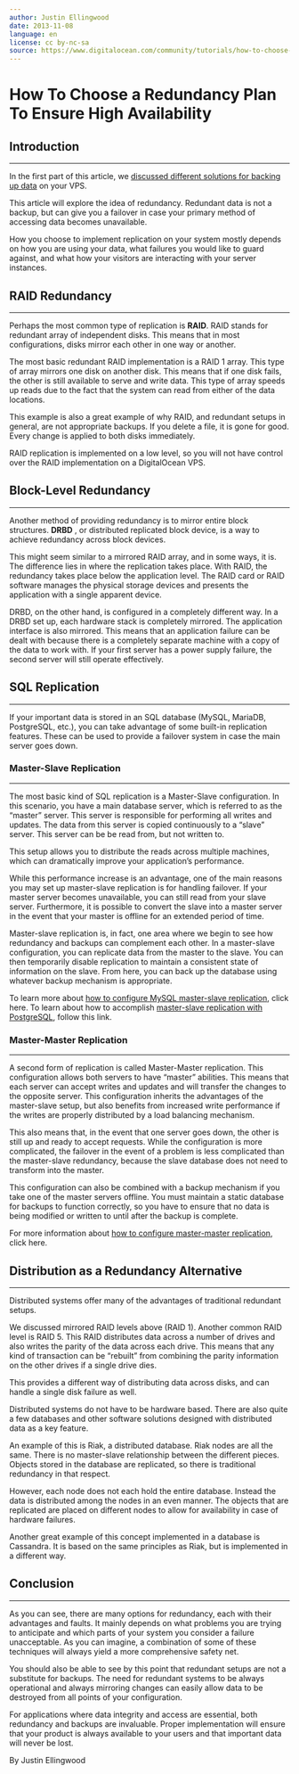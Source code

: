 ```yaml
---
author: Justin Ellingwood
date: 2013-11-08
language: en
license: cc by-nc-sa
source: https://www.digitalocean.com/community/tutorials/how-to-choose-a-redundancy-plan-to-ensure-high-availability
---
```


# How To Choose a Redundancy Plan To Ensure High Availability

## Introduction

* * *

In the first part of this article, we [discussed different solutions for backing up data](https://digitalocean.com/community/articles/how-to-choose-an-effective-backup-strategy-for-your-vps) on your VPS.

This article will explore the idea of redundancy. Redundant data is not a backup, but can give you a failover in case your primary method of accessing data becomes unavailable.

How you choose to implement replication on your system mostly depends on how you are using your data, what failures you would like to guard against, and what how your visitors are interacting with your server instances.

## RAID Redundancy

* * *

Perhaps the most common type of replication is **RAID**. RAID stands for redundant array of independent disks. This means that in most configurations, disks mirror each other in one way or another.

The most basic redundant RAID implementation is a RAID 1 array. This type of array mirrors one disk on another disk. This means that if one disk fails, the other is still available to serve and write data. This type of array speeds up reads due to the fact that the system can read from either of the data locations.

This example is also a great example of why RAID, and redundant setups in general, are not appropriate backups. If you delete a file, it is gone for good. Every change is applied to both disks immediately.

RAID replication is implemented on a low level, so you will not have control over the RAID implementation on a DigitalOcean VPS.

## Block-Level Redundancy

* * *

Another method of providing redundancy is to mirror entire block structures. **DRBD** , or distributed replicated block device, is a way to achieve redundancy across block devices.

This might seem similar to a mirrored RAID array, and in some ways, it is. The difference lies in where the replication takes place. With RAID, the redundancy takes place below the application level. The RAID card or RAID software manages the physical storage devices and presents the application with a single apparent device.

DRBD, on the other hand, is configured in a completely different way. In a DRBD set up, each hardware stack is completely mirrored. The application interface is also mirrored. This means that an application failure can be dealt with because there is a completely separate machine with a copy of the data to work with. If your first server has a power supply failure, the second server will still operate effectively.

## SQL Replication

* * *

If your important data is stored in an SQL database (MySQL, MariaDB, PostgreSQL, etc.), you can take advantage of some built-in replication features. These can be used to provide a failover system in case the main server goes down.

### Master-Slave Replication

* * *

The most basic kind of SQL replication is a Master-Slave configuration. In this scenario, you have a main database server, which is referred to as the “master” server. This server is responsible for performing all writes and updates. The data from this server is copied continuously to a “slave” server. This server can be be read from, but not written to.

This setup allows you to distribute the reads across multiple machines, which can dramatically improve your application’s performance.

While this performance increase is an advantage, one of the main reasons you may set up master-slave replication is for handling failover. If your master server becomes unavailable, you can still read from your slave server. Furthermore, it is possible to convert the slave into a master server in the event that your master is offline for an extended period of time.

Master-slave replication is, in fact, one area where we begin to see how redundancy and backups can complement each other. In a master-slave configuration, you can replicate data from the master to the slave. You can then temporarily disable replication to maintain a consistent state of information on the slave. From here, you can back up the database using whatever backup mechanism is appropriate.

To learn more about [how to configure MySQL master-slave replication](https://www.digitalocean.com/community/articles/how-to-set-up-master-slave-replication-in-mysql), click here. To learn about how to accomplish [master-slave replication with PostgreSQL](https://www.digitalocean.com/community/articles/how-to-set-up-master-slave-replication-on-postgresql-on-an-ubuntu-12-04-vps), follow this link.

### Master-Master Replication

* * *

A second form of replication is called Master-Master replication. This configuration allows both servers to have “master” abilities. This means that each server can accept writes and updates and will transfer the changes to the opposite server. This configuration inherits the advantages of the master-slave setup, but also benefits from increased write performance if the writes are properly distributed by a load balancing mechanism.

This also means that, in the event that one server goes down, the other is still up and ready to accept requests. While the configuration is more complicated, the failover in the event of a problem is less complicated than the master-slave redundancy, because the slave database does not need to transform into the master.

This configuration can also be combined with a backup mechanism if you take one of the master servers offline. You must maintain a static database for backups to function correctly, so you have to ensure that no data is being modified or written to until after the backup is complete.

For more information about [how to configure master-master replication](https://www.digitalocean.com/community/articles/how-to-set-up-mysql-master-master-replication), click here.

## Distribution as a Redundancy Alternative

* * *

Distributed systems offer many of the advantages of traditional redundant setups.

We discussed mirrored RAID levels above (RAID 1). Another common RAID level is RAID 5. This RAID distributes data across a number of drives and also writes the parity of the data across each drive. This means that any kind of transaction can be “rebuilt” from combining the parity information on the other drives if a single drive dies.

This provides a different way of distributing data across disks, and can handle a single disk failure as well.

Distributed systems do not have to be hardware based. There are also quite a few databases and other software solutions designed with distributed data as a key feature.

An example of this is Riak, a distributed database. Riak nodes are all the same. There is no master-slave relationship between the different pieces. Objects stored in the database are replicated, so there is traditional redundancy in that respect.

However, each node does not each hold the entire database. Instead the data is distributed among the nodes in an even manner. The objects that are replicated are placed on different nodes to allow for availability in case of hardware failures.

Another great example of this concept implemented in a database is Cassandra. It is based on the same principles as Riak, but is implemented in a different way.

## Conclusion

* * *

As you can see, there are many options for redundancy, each with their advantages and faults. It mainly depends on what problems you are trying to anticipate and which parts of your system you consider a failure unacceptable. As you can imagine, a combination of some of these techniques will always yield a more comprehensive safety net.

You should also be able to see by this point that redundant setups are not a substitute for backups. The need for redundant systems to be always operational and always mirroring changes can easily allow data to be destroyed from all points of your configuration.

For applications where data integrity and access are essential, both redundancy and backups are invaluable. Proper implementation will ensure that your product is always available to your users and that important data will never be lost.

By Justin Ellingwood
